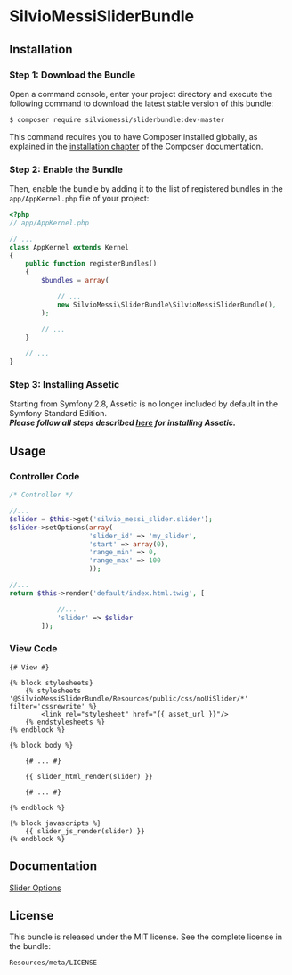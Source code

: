 # SilvioMessiSliderBundle

## Installation


### Step 1: Download the Bundle

Open a command console, enter your project directory and execute the
following command to download the latest stable version of this bundle:

```bash
$ composer require silviomessi/sliderbundle:dev-master
```

This command requires you to have Composer installed globally, as explained
in the [installation chapter](https://getcomposer.org/doc/00-intro.md)
of the Composer documentation.

### Step 2: Enable the Bundle

Then, enable the bundle by adding it to the list of registered bundles
in the `app/AppKernel.php` file of your project:

```php
<?php
// app/AppKernel.php

// ...
class AppKernel extends Kernel
{
    public function registerBundles()
    {
        $bundles = array(

            // ...
            new SilvioMessi\SliderBundle\SilvioMessiSliderBundle(),
        );

        // ...
    }

    // ...
}
```

### Step 3: Installing Assetic

Starting from Symfony 2.8, Assetic is no longer included by default in the Symfony Standard Edition.  
***Please follow all steps described [here](https://symfony.com/doc/current/assetic/asset_management.html#installing-and-enabling-assetic) for installing Assetic.***

## Usage

### Controller Code

```php
/* Controller */

//...
$slider = $this->get('silvio_messi_slider.slider');
$slider->setOptions(array(
                    'slider_id' => 'my_slider',
                    'start' => array(0),
                    'range_min' => 0,
                    'range_max' => 100
                    ));

//...
return $this->render('default/index.html.twig', [

            //...
            'slider' => $slider
        ]);

```

### View Code

```twig
{# View #}

{% block stylesheets}
    {% stylesheets '@SilvioMessiSliderBundle/Resources/public/css/noUiSlider/*' filter='cssrewrite' %}
        <link rel="stylesheet" href="{{ asset_url }}"/>
    {% endstylesheets %}
{% endblock %}

{% block body %}

    {# ... #}

    {{ slider_html_render(slider) }}

    {# ... #}

{% endblock %}

{% block javascripts %}
    {{ slider_js_render(slider) }}
{% endblock %}

```

## Documentation

[Slider Options](https://github.com/SilvioMessi/SliderBundle/blob/master/Resources/doc/options.md)

## License

This bundle is released under the MIT license. See the complete license in the
bundle:

    Resources/meta/LICENSE
